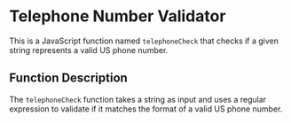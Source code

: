 # Telephone Number Validator
This is a JavaScript function named `telephoneCheck` that checks if a given string represents a valid US phone number.

## Function Description
The `telephoneCheck` function takes a string as input and uses a regular expression to validate if it matches the format of a valid US phone number.


